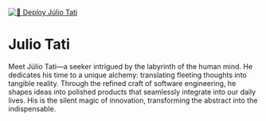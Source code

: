 [![🚀 Deploy Júlio Tati](https://github.com/Juliotati/juliotati_app/actions/workflows/app_cd_web.yml/badge.svg)](https://github.com/Juliotati/juliotati_app/actions/workflows/app_cd_web.yml)

# Julio Tati

Meet Júlio Tati—a seeker intrigued by the labyrinth of the human mind. He dedicates his time to a unique alchemy: translating fleeting thoughts into tangible reality. Through the refined craft of software engineering, he shapes ideas into polished products that seamlessly integrate into our daily lives. His is the silent magic of innovation, transforming the abstract into the indispensable.
